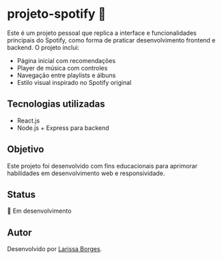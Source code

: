 # projeto-spotify 🎵

Este é um projeto pessoal que replica a interface e funcionalidades principais do Spotify, como forma de praticar desenvolvimento frontend e backend. O projeto inclui:

- Página inicial com recomendações
- Player de música com controles
- Navegação entre playlists e álbuns
- Estilo visual inspirado no Spotify original

## Tecnologias utilizadas

- React.js
- Node.js + Express para backend

## Objetivo

Este projeto foi desenvolvido com fins educacionais para aprimorar habilidades em desenvolvimento web e responsividade.

## Status

🚧 Em desenvolvimento

## Autor

Desenvolvido por [Larissa Borges](https://github.com/LarissaBCarv).

